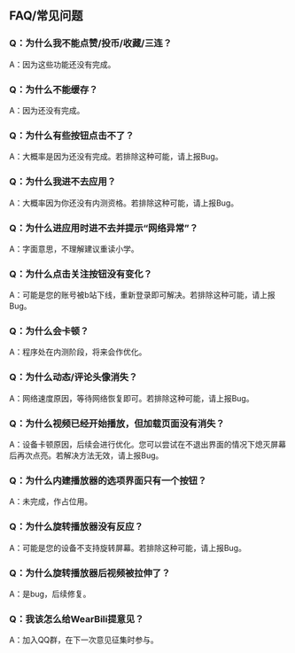 ## FAQ/常见问题

### Q：为什么我不能点赞/投币/收藏/三连？
A：因为这些功能还没有完成。


### Q：为什么不能缓存？
A：因为还没有完成。


### Q：为什么有些按钮点击不了？
A：大概率是因为还没有完成。若排除这种可能，请上报Bug。


### Q：为什么我进不去应用？
A：大概率因为你还没有内测资格。若排除这种可能，请上报Bug。


### Q：为什么进应用时进不去并提示“网络异常”？
A：字面意思，不理解建议重读小学。


### Q：为什么点击关注按钮没有变化？
A：可能是您的账号被b站下线，重新登录即可解决。若排除这种可能，请上报Bug。


### Q：为什么会卡顿？
A：程序处在内测阶段，将来会作优化。


### Q：为什么动态/评论头像消失？
A：网络速度原因，等待网络恢复即可。若排除这种可能，请上报Bug。


### Q：为什么视频已经开始播放，但加载页面没有消失？
A：设备卡顿原因，后续会进行优化。您可以尝试在不退出界面的情况下熄灭屏幕后再次点亮。若解决方法无效，请上报Bug。


### Q：为什么内建播放器的选项界面只有一个按钮？
A：未完成，作占位用。


### Q：为什么旋转播放器没有反应？
A：可能是您的设备不支持旋转屏幕。若排除这种可能，请上报Bug。


### Q：为什么旋转播放器后视频被拉伸了？
A：是bug，后续修复。


### Q：我该怎么给WearBili提意见？
A：加入QQ群，在下一次意见征集时参与。
